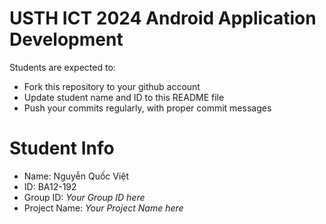 USTH ICT 2024 Android Application Development
=====================================================

Students are expected to:

* Fork this repository to your github account
* Update student name and ID to this README file
* Push your commits regularly, with proper commit messages

Student Info
=======================

* Name: Nguyễn Quốc Việt
* ID: BA12-192
* Group ID: *Your Group ID here*
* Project Name: *Your Project Name here*

